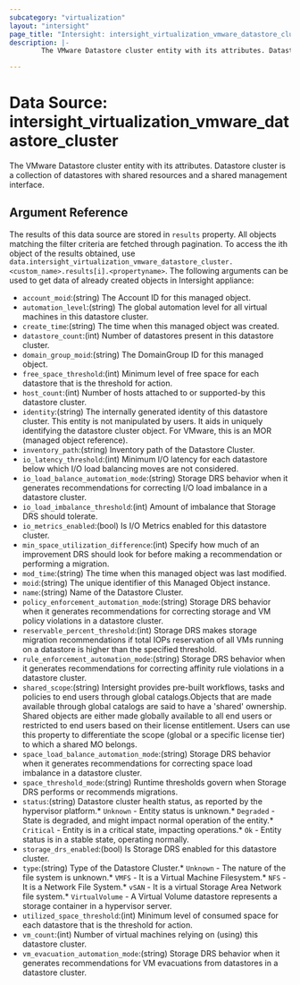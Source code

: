 ```yaml
---
subcategory: "virtualization"
layout: "intersight"
page_title: "Intersight: intersight_virtualization_vmware_datastore_cluster"
description: |-
        The VMware Datastore cluster entity with its attributes. Datastore cluster is a collection of datastores with shared resources and a shared management interface.

---
```


# Data Source: intersight_virtualization_vmware_datastore_cluster
The VMware Datastore cluster entity with its attributes. Datastore cluster is a collection of datastores with shared resources and a shared management interface.
## Argument Reference
The results of this data source are stored in `results` property.
All objects matching the filter criteria are fetched through pagination.
To access the ith object of the results obtained, use `data.intersight_virtualization_vmware_datastore_cluster.<custom_name>.results[i].<propertyname>`.
The following arguments can be used to get data of already created objects in Intersight appliance:
* `account_moid`:(string) The Account ID for this managed object. 
* `automation_level`:(string) The global automation level for all virtual machines in this datastore cluster. 
* `create_time`:(string) The time when this managed object was created. 
* `datastore_count`:(int) Number of datastores present in this datastore cluster. 
* `domain_group_moid`:(string) The DomainGroup ID for this managed object. 
* `free_space_threshold`:(int) Minimum level of free space for each datastore that is the threshold for action. 
* `host_count`:(int) Number of hosts attached to or supported-by this datastore cluster. 
* `identity`:(string) The internally generated identity of this datastore cluster. This entity is not manipulated by users. It aids in uniquely identifying the datastore cluster object. For VMware, this is an MOR (managed object reference). 
* `inventory_path`:(string) Inventory path of the Datastore Cluster. 
* `io_latency_threshold`:(int) Minimum I/O latency for each datastore below which I/O load balancing moves are not considered. 
* `io_load_balance_automation_mode`:(string) Storage DRS behavior when it generates recommendations for correcting I/O load imbalance in a datastore cluster. 
* `io_load_imbalance_threshold`:(int) Amount of imbalance that Storage DRS should tolerate. 
* `io_metrics_enabled`:(bool) Is I/O Metrics enabled for this datastore cluster. 
* `min_space_utilization_difference`:(int) Specify how much of an improvement DRS should look for before making a recommendation or performing a migration. 
* `mod_time`:(string) The time when this managed object was last modified. 
* `moid`:(string) The unique identifier of this Managed Object instance. 
* `name`:(string) Name of the Datastore Cluster. 
* `policy_enforcement_automation_mode`:(string) Storage DRS behavior when it generates recommendations for correcting storage and VM policy violations in a datastore cluster. 
* `reservable_percent_threshold`:(int) Storage DRS makes storage migration recommendations if total IOPs reservation of all VMs running on a datastore is higher than the specified threshold. 
* `rule_enforcement_automation_mode`:(string) Storage DRS behavior when it generates recommendations for correcting affinity rule violations in a datastore cluster. 
* `shared_scope`:(string) Intersight provides pre-built workflows, tasks and policies to end users through global catalogs.Objects that are made available through global catalogs are said to have a 'shared' ownership. Shared objects are either made globally available to all end users or restricted to end users based on their license entitlement. Users can use this property to differentiate the scope (global or a specific license tier) to which a shared MO belongs. 
* `space_load_balance_automation_mode`:(string) Storage DRS behavior when it generates recommendations for correcting space load imbalance in a datastore cluster. 
* `space_threshold_mode`:(string) Runtime thresholds govern when Storage DRS performs or recommends migrations. 
* `status`:(string) Datastore cluster health status, as reported by the hypervisor platform.* `Unknown` - Entity status is unknown.* `Degraded` - State is degraded, and might impact normal operation of the entity.* `Critical` - Entity is in a critical state, impacting operations.* `Ok` - Entity status is in a stable state, operating normally. 
* `storage_drs_enabled`:(bool) Is Storage DRS enabled for this datastore cluster. 
* `type`:(string) Type of the Datastore Cluster.* `Unknown` - The nature of the file system is unknown.* `VMFS` - It is a Virtual Machine Filesystem.* `NFS` - It is a Network File System.* `vSAN` - It is a virtual Storage Area Network file system.* `VirtualVolume` - A Virtual Volume datastore represents a storage container in a hypervisor server. 
* `utilized_space_threshold`:(int) Minimum level of consumed space for each datastore that is the threshold for action. 
* `vm_count`:(int) Number of virtual machines relying on (using) this datastore cluster. 
* `vm_evacuation_automation_mode`:(string) Storage DRS behavior when it generates recommendations for VM evacuations from datastores in a datastore cluster. 
 
